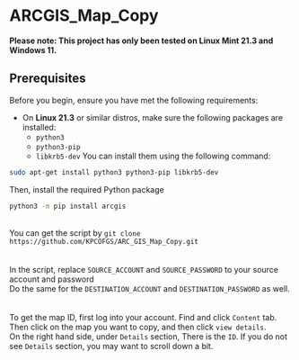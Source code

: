 # ARCGIS_Map_Copy

**Please note: This project has only been tested on Linux Mint 21.3 and Windows 11.**

## Prerequisites

Before you begin, ensure you have met the following requirements:
* On **Linux 21.3** or similar distros, make sure the following packages are installed:
    * `python3`
    * `python3-pip`
    * `libkrb5-dev`
You can install them using the following command:
```bash
sudo apt-get install python3 python3-pip libkrb5-dev
```
Then, install the required Python package
```bash
python3 -m pip install arcgis
```
\
You can get the script by ```git clone https://github.com/KPCOFGS/ARC_GIS_Map_Copy.git```
\
\
\
In the script, replace  ```SOURCE_ACCOUNT``` and ```SOURCE_PASSWORD``` to your source account and password\
Do the same for the ```DESTINATION_ACCOUNT``` and ```DESTINATION_PASSWORD``` as well.
\
\
\
To get the map ID, first log into your account. Find and click ```Content``` tab. Then click on the map you want to copy, and then click ```view details```.\
On the right hand side, under ```Details``` section, There is the ```ID```. If you do not see ```Details``` section, you may want to scroll down a bit.
